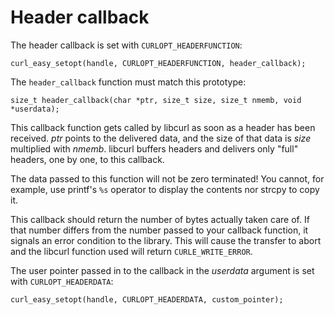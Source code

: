 # Header callback

The header callback is set with `CURLOPT_HEADERFUNCTION`:

    curl_easy_setopt(handle, CURLOPT_HEADERFUNCTION, header_callback);

The `header_callback` function must match this prototype:

    size_t header_callback(char *ptr, size_t size, size_t nmemb, void *userdata);

This callback function gets called by libcurl as soon as a header has been
received. *ptr* points to the delivered data, and the size of that data is
*size* multiplied with *nmemb*. libcurl buffers headers and delivers only
"full" headers, one by one, to this callback.

The data passed to this function will not be zero terminated! You cannot, for
example, use printf's `%s` operator to display the contents nor strcpy to copy
it.

This callback should return the number of bytes actually taken care of. If
that number differs from the number passed to your callback function, it
signals an error condition to the library. This will cause the transfer to
abort and the libcurl function used will return `CURLE_WRITE_ERROR`.

The user pointer passed in to the callback in the *userdata* argument is set
with `CURLOPT_HEADERDATA`:

    curl_easy_setopt(handle, CURLOPT_HEADERDATA, custom_pointer);
